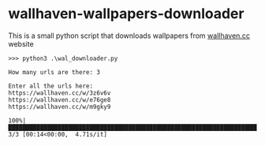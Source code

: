 # wallhaven-wallpapers-downloader
This is a small python script that downloads wallpapers from [wallhaven.cc](https://wallhaven.cc/) website
```python3
>>> python3 .\wal_downloader.py

How many urls are there: 3

Enter all the urls here: 
https://wallhaven.cc/w/3z6v6v
https://wallhaven.cc/w/e76ge8
https://wallhaven.cc/w/m9gky9

100%|████████████████████████████████████████████████████████████████████████████████████████████████| 3/3 [00:14<00:00,  4.71s/it]
```
